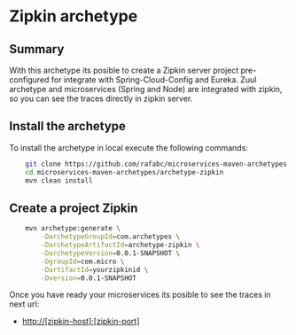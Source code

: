Zipkin archetype
======================================

Summary
-------
With this archetype its posible to create a Zipkin server project pre-configured for integrate with Spring-Cloud-Config and Eureka.
Zuul archetype and microservices (Spring and Node) are integrated with zipkin, so you can see the traces directly in zipkin server.

Install the archetype
-------------
To install the archetype in local execute the following commands:

```bash
    git clone https://github.com/rafabc/microservices-maven-archetypes.git
    cd microservices-maven-archetypes/archetype-zipkin
    mvn clean install
```

Create a project Zipkin
----------------

```bash
    mvn archetype:generate \
        -DarchetypeGroupId=com.archetypes \
        -DarchetypeArtifactId=archetype-zipkin \
        -DarchetypeVersion=0.0.1-SNAPSHOT \
        -DgroupId=com.micro \
        -DartifactId=yourzipkinid \
        -Dversion=0.0.1-SNAPSHOT
```

Once you have ready your microservices its posible to see the traces in next url:
- <http://[zipkin-host]:[zipkin-port]>